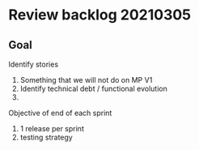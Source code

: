 # Review backlog 20210305

## Goal

Identify stories

1. Something that we will not do on MP V1
2. Identify technical debt / functional evolution
3. 

Objective of end of each sprint

1. 1 release per sprint
2. testing strategy